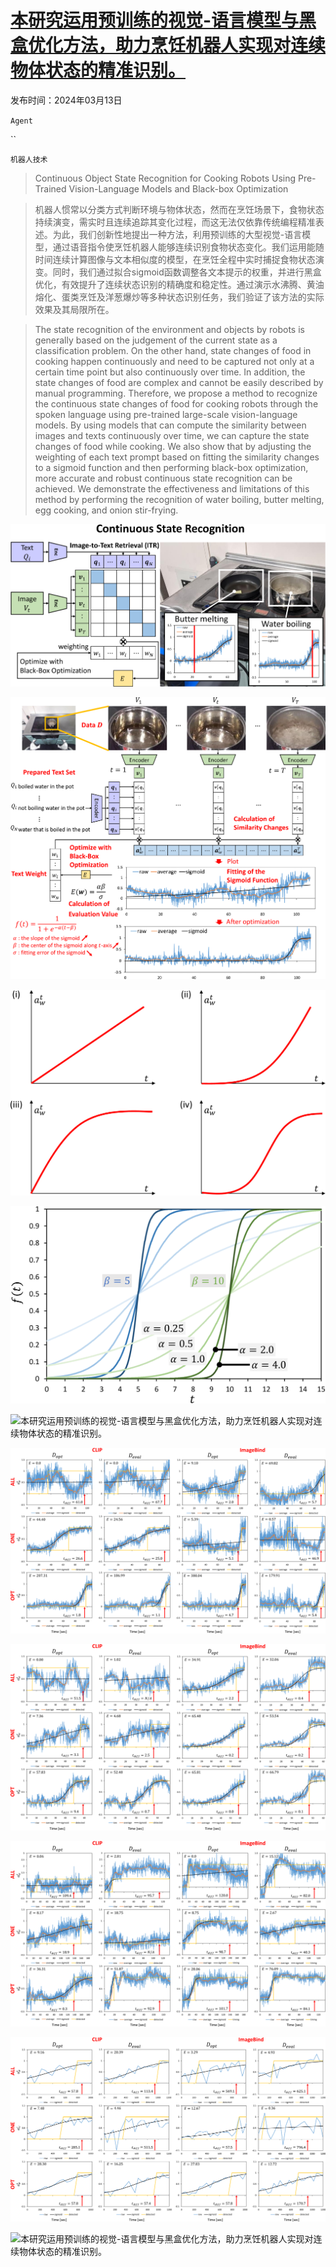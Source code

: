 # [本研究运用预训练的视觉-语言模型与黑盒优化方法，助力烹饪机器人实现对连续物体状态的精准识别。](https://arxiv.org/abs/2403.08239)

发布时间：2024年03月13日

`Agent`

``

`机器人技术`

> Continuous Object State Recognition for Cooking Robots Using Pre-Trained Vision-Language Models and Black-box Optimization

> 机器人惯常以分类方式判断环境与物体状态，然而在烹饪场景下，食物状态持续演变，需实时且连续追踪其变化过程，而这无法仅依靠传统编程精准表述。为此，我们创新性地提出一种方法，利用预训练的大型视觉-语言模型，通过语音指令使烹饪机器人能够连续识别食物状态变化。我们运用能随时间连续计算图像与文本相似度的模型，在烹饪全程中实时捕捉食物状态演变。同时，我们通过拟合sigmoid函数调整各文本提示的权重，并进行黑盒优化，有效提升了连续状态识别的精确度和稳定性。通过演示水沸腾、黄油熔化、蛋类烹饪及洋葱爆炒等多种状态识别任务，我们验证了该方法的实际效果及其局限所在。

> The state recognition of the environment and objects by robots is generally based on the judgement of the current state as a classification problem. On the other hand, state changes of food in cooking happen continuously and need to be captured not only at a certain time point but also continuously over time. In addition, the state changes of food are complex and cannot be easily described by manual programming. Therefore, we propose a method to recognize the continuous state changes of food for cooking robots through the spoken language using pre-trained large-scale vision-language models. By using models that can compute the similarity between images and texts continuously over time, we can capture the state changes of food while cooking. We also show that by adjusting the weighting of each text prompt based on fitting the similarity changes to a sigmoid function and then performing black-box optimization, more accurate and robust continuous state recognition can be achieved. We demonstrate the effectiveness and limitations of this method by performing the recognition of water boiling, butter melting, egg cooking, and onion stir-frying.

![本研究运用预训练的视觉-语言模型与黑盒优化方法，助力烹饪机器人实现对连续物体状态的精准识别。](../../../paper_images/2403.08239/x1.png)

![本研究运用预训练的视觉-语言模型与黑盒优化方法，助力烹饪机器人实现对连续物体状态的精准识别。](../../../paper_images/2403.08239/x2.png)

![本研究运用预训练的视觉-语言模型与黑盒优化方法，助力烹饪机器人实现对连续物体状态的精准识别。](../../../paper_images/2403.08239/x3.png)

![本研究运用预训练的视觉-语言模型与黑盒优化方法，助力烹饪机器人实现对连续物体状态的精准识别。](../../../paper_images/2403.08239/x4.png)

![本研究运用预训练的视觉-语言模型与黑盒优化方法，助力烹饪机器人实现对连续物体状态的精准识别。](../../../paper_images/2403.08239/x5.png)

![本研究运用预训练的视觉-语言模型与黑盒优化方法，助力烹饪机器人实现对连续物体状态的精准识别。](../../../paper_images/2403.08239/x6.png)

![本研究运用预训练的视觉-语言模型与黑盒优化方法，助力烹饪机器人实现对连续物体状态的精准识别。](../../../paper_images/2403.08239/x7.png)

![本研究运用预训练的视觉-语言模型与黑盒优化方法，助力烹饪机器人实现对连续物体状态的精准识别。](../../../paper_images/2403.08239/x8.png)

![本研究运用预训练的视觉-语言模型与黑盒优化方法，助力烹饪机器人实现对连续物体状态的精准识别。](../../../paper_images/2403.08239/x9.png)

![本研究运用预训练的视觉-语言模型与黑盒优化方法，助力烹饪机器人实现对连续物体状态的精准识别。](../../../paper_images/2403.08239/x10.png)